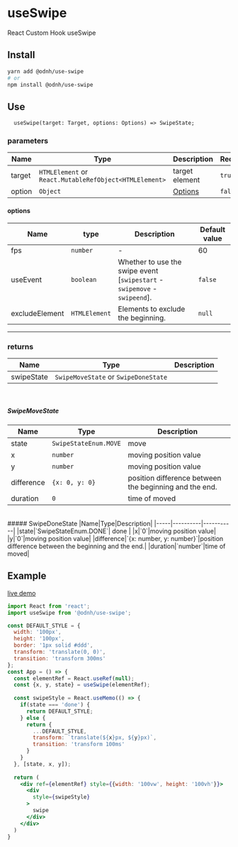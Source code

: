 # useSwipe

React Custom Hook useSwipe

## Install

```bash
yarn add @odnh/use-swipe
# or
npm install @odnh/use-swipe
```

## Use
```tsx
  useSwipe(target: Target, options: Options) => SwipeState;
```

### parameters
|Name|Type|Description|Required|
|-----|-----------|---------------|-----|
|target|`HTMLElement` or `React.MutableRefObject<HTMLElement>`|target element|`true`|
|option|`Object`|[Options](https://github.com/d0hyeon/useSwipe/blob/master/README.md#options)|`false`|

#### options 
|Name|type|Description|Default value|
|-----|--------|---------------------------|----|
|fps|`number`|-|60|
|useEvent|`boolean`|Whether to use the swipe event [`swipestart` - `swipemove` - `swipeend`].|`false`|
|excludeElement|`HTMLElement`|Elements to exclude the beginning.|`null`|


---
### returns
|Name|Type|Description|
|-----|-----------|---------------|
|swipeState|`SwipeMoveState` or `SwipeDoneState`| |
<br />

##### SwipeMoveState
|Name|Type|Description|
|-----|----------|-----------|
|state|`SwipeStateEnum.MOVE`| move |
|x|`number`|moving position value|
|y|`number`|moving position value|
|difference|`{x: 0, y: 0}`|position difference between the beginning and the end.|
|duration|`0`|time of moved|
<br/>
##### SwipeDoneState
|Name|Type|Description|
|-----|----------|-----------|
|state|`SwipeStateEnum.DONE`| done |
|x|`0`|moving position value|
|y|`0`|moving position value|
|difference|`{x: number, y: number}`|position difference between the beginning and the end.|
|duration|`number`|time of moved|
<br/> 

## Example

[live demo](https://k5yub.csb.app/)

```jsx
import React from 'react';
import useSwipe from '@odnh/use-swipe';

const DEFAULT_STYLE = {
  width: '100px',
  height: '100px',
  border: '1px solid #ddd',
  transform: 'translate(0, 0)',
  transition: 'transform 300ms'
};
const App = () => {
  const elementRef = React.useRef(null);
  const {x, y, state} = useSwipe(elementRef);
  
  const swipeStyle = React.useMemo(() => {
    if(state === 'done') {
      return DEFAULT_STYLE;
    } else {
      return {
        ...DEFAULT_STYLE,
        transform: `translate(${x}px, ${y}px)`,
        transition: 'transform 100ms'
      }
    }
  }, [state, x, y]);
  
  return (
    <div ref={elementRef} style={{width: '100vw', height: '100vh'}}>
      <div
        style={swipeStyle}
      >
        swipe
      </div>
    </div>
  )
}

```

